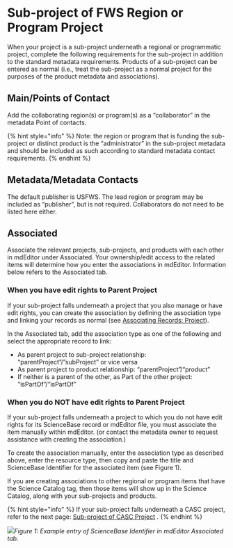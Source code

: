 # Sub-project of FWS Region or Program Project

When your project is a sub-project underneath a regional or programmatic project, complete the following requirements for the sub-project in addition to the standard metadata requirements. Products of a sub-project can be entered as normal \(i.e., treat the sub-project as a normal project for the purposes of the product metadata and associations\).

## Main/Points of Contact

Add the collaborating region\(s\) or program\(s\) as a “collaborator” in the metadata Point of contacts.

{% hint style="info" %}
Note: the region or program that is funding the sub-project or distinct product is the “administrator” in the sub-project metadata and should be included as such according to standard metadata contact requirements.
{% endhint %}

## Metadata/Metadata Contacts

The default publisher is USFWS.  The lead region or program may be included as “publisher”, but is not required.  Collaborators do not need to be listed here either.

## Associated

Associate the relevant projects, sub-projects, and products with each other in mdEditor under Associated. Your ownership/edit access to the related items will determine how you enter the associations in mdEditor. Information below refers to the Associated tab.

### When you have edit rights to Parent Project

If your sub-project falls underneath a project that you also manage or have edit rights, you can create the association by defining the association type and linking your records as normal \(see [Associating Records: Project](../../project-entry-guidance/associating-records.md)\).

In the Associated tab, add the association type as one of the following and select the appropriate record to link:

* As parent project to sub-project relationship: “parentProject”/”subProject” or vice versa
* As parent project to product relationship: “parentProject”/“product”
* If neither is a parent of the other, as Part of the other project: “isPartOf”/“isPartOf”

### When you do NOT have edit rights to Parent Project

If your sub-project falls underneath a project to which you do not have edit rights for its ScienceBase record or mdEditor file, you must associate the item manually within mdEditor. \(or contact the metadata owner to request assistance with creating the association.\)

To create the association manually, enter the association type as described above, enter the resource type, then copy and paste the title and ScienceBase Identifier for the associated item \(see Figure 1\).

If you are creating associations to other regional or program items that have the Science Catalog tag, then those items will show up in the Science Catalog, along with your sub-projects and products.

{% hint style="info" %}
If your sub-project falls underneath a CASC project, refer to the next page: [Sub-project of CASC Project](of-casc-project.md) .
{% endhint %}

![](https://lh6.googleusercontent.com/QmZ7tg3tPDdE7mHKKMQtSF3gb85n89q7r5QckLwhgM8R7wz5cQECif1kJtm6TwkWUDnk7Zvs8Z3ykTYoZXedqDYUEePpzzvAhxfHi5lJr0kuMeUlxzvy68DWzyc-H2S-0vlde2WV)_Figure 1: Example entry of ScienceBase Identifier in mdEditor Associated tab._

